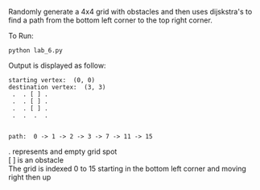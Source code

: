 Randomly generate a 4x4 grid with obstacles and then uses dijskstra's to find a path from the bottom left corner to the top right corner.  

To Run:  
```
python lab_6.py
```

Output is displayed as follow:
```
starting vertex:  (0, 0)
destination vertex:  (3, 3)
 .  . [ ] . 
 .  . [ ] . 
 .  . [ ] . 
 .  .  .  . 


path:  0 -> 1 -> 2 -> 3 -> 7 -> 11 -> 15
 ```
 . represents and empty grid spot  
 [ ] is an obstacle  
 The grid is indexed 0 to 15 starting in the bottom left corner and moving right then up
